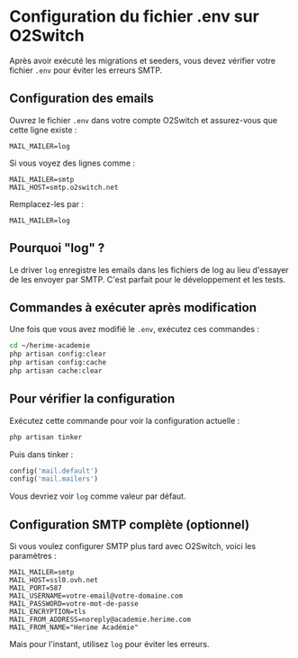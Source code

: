 # Configuration du fichier .env sur O2Switch

Après avoir exécuté les migrations et seeders, vous devez vérifier votre fichier `.env` pour éviter les erreurs SMTP.

## Configuration des emails

Ouvrez le fichier `.env` dans votre compte O2Switch et assurez-vous que cette ligne existe :

```env
MAIL_MAILER=log
```

Si vous voyez des lignes comme :
```env
MAIL_MAILER=smtp
MAIL_HOST=smtp.o2switch.net
```

Remplacez-les par :
```env
MAIL_MAILER=log
```

## Pourquoi "log" ?

Le driver `log` enregistre les emails dans les fichiers de log au lieu d'essayer de les envoyer par SMTP. C'est parfait pour le développement et les tests.

## Commandes à exécuter après modification

Une fois que vous avez modifié le `.env`, exécutez ces commandes :

```bash
cd ~/herime-academie
php artisan config:clear
php artisan config:cache
php artisan cache:clear
```

## Pour vérifier la configuration

Exécutez cette commande pour voir la configuration actuelle :

```bash
php artisan tinker
```

Puis dans tinker :

```php
config('mail.default')
config('mail.mailers')
```

Vous devriez voir `log` comme valeur par défaut.

## Configuration SMTP complète (optionnel)

Si vous voulez configurer SMTP plus tard avec O2Switch, voici les paramètres :

```env
MAIL_MAILER=smtp
MAIL_HOST=ssl0.ovh.net
MAIL_PORT=587
MAIL_USERNAME=votre-email@votre-domaine.com
MAIL_PASSWORD=votre-mot-de-passe
MAIL_ENCRYPTION=tls
MAIL_FROM_ADDRESS=noreply@academie.herime.com
MAIL_FROM_NAME="Herime Académie"
```

Mais pour l'instant, utilisez `log` pour éviter les erreurs.
